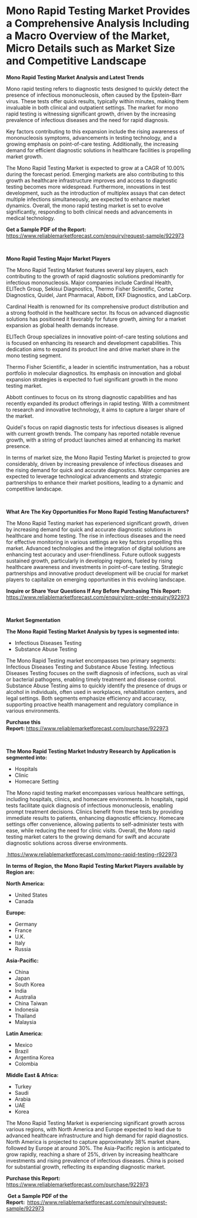 <p><h1>Mono Rapid Testing Market Provides a Comprehensive Analysis Including a Macro Overview of the Market, Micro Details such as Market Size and Competitive Landscape</h1></p><p><strong>Mono Rapid Testing Market Analysis and Latest Trends</strong></p>
<p><p>Mono rapid testing refers to diagnostic tests designed to quickly detect the presence of infectious mononucleosis, often caused by the Epstein-Barr virus. These tests offer quick results, typically within minutes, making them invaluable in both clinical and outpatient settings. The market for mono rapid testing is witnessing significant growth, driven by the increasing prevalence of infectious diseases and the need for rapid diagnosis.</p><p>Key factors contributing to this expansion include the rising awareness of mononucleosis symptoms, advancements in testing technology, and a growing emphasis on point-of-care testing. Additionally, the increasing demand for efficient diagnostic solutions in healthcare facilities is propelling market growth. </p><p>The Mono Rapid Testing Market is expected to grow at a CAGR of 10.00% during the forecast period. Emerging markets are also contributing to this growth as healthcare infrastructure improves and access to diagnostic testing becomes more widespread. Furthermore, innovations in test development, such as the introduction of multiplex assays that can detect multiple infections simultaneously, are expected to enhance market dynamics. Overall, the mono rapid testing market is set to evolve significantly, responding to both clinical needs and advancements in medical technology.</p></p>
<p><strong>Get a Sample PDF of the Report:&nbsp;</strong> <a href="https://www.reliablemarketforecast.com/enquiry/request-sample/922973?utm_campaign=1900&utm_medium=2&utm_source=Github&utm_content=ia&utm_term=16042025&utm_id=mono-rapid-testing">https://www.reliablemarketforecast.com/enquiry/request-sample/922973</a></p>
<p>&nbsp;</p>
<p><strong>Mono Rapid Testing Major Market Players</strong></p>
<p><p>The Mono Rapid Testing Market features several key players, each contributing to the growth of rapid diagnostic solutions predominantly for infectious mononucleosis. Major companies include Cardinal Health, ELITech Group, Sekisui Diagnostics, Thermo Fisher Scientific, Cortez Diagnostics, Quidel, Jant Pharmacal, Abbott, EKF Diagnostics, and LabCorp.</p><p>Cardinal Health is renowned for its comprehensive product distribution and a strong foothold in the healthcare sector. Its focus on advanced diagnostic solutions has positioned it favorably for future growth, aiming for a market expansion as global health demands increase.</p><p>ELITech Group specializes in innovative point-of-care testing solutions and is focused on enhancing its research and development capabilities. This dedication aims to expand its product line and drive market share in the mono testing segment.</p><p>Thermo Fisher Scientific, a leader in scientific instrumentation, has a robust portfolio in molecular diagnostics. Its emphasis on innovation and global expansion strategies is expected to fuel significant growth in the mono testing market.</p><p>Abbott continues to focus on its strong diagnostic capabilities and has recently expanded its product offerings in rapid testing. With a commitment to research and innovative technology, it aims to capture a larger share of the market.</p><p>Quidel's focus on rapid diagnostic tests for infectious diseases is aligned with current growth trends. The company has reported notable revenue growth, with a string of product launches aimed at enhancing its market presence.</p><p>In terms of market size, the Mono Rapid Testing Market is projected to grow considerably, driven by increasing prevalence of infectious diseases and the rising demand for quick and accurate diagnostics. Major companies are expected to leverage technological advancements and strategic partnerships to enhance their market positions, leading to a dynamic and competitive landscape.</p></p>
<p>&nbsp;</p>
<p><strong>What Are The Key Opportunities For Mono Rapid Testing Manufacturers?</strong></p>
<p><p>The Mono Rapid Testing market has experienced significant growth, driven by increasing demand for quick and accurate diagnostic solutions in healthcare and home testing. The rise in infectious diseases and the need for effective monitoring in various settings are key factors propelling this market. Advanced technologies and the integration of digital solutions are enhancing test accuracy and user-friendliness. Future outlook suggests sustained growth, particularly in developing regions, fueled by rising healthcare awareness and investments in point-of-care testing. Strategic partnerships and innovative product development will be crucial for market players to capitalize on emerging opportunities in this evolving landscape.</p></p>
<p><strong>Inquire or Share Your Questions If Any Before Purchasing This Report:</strong> <a href="https://www.reliablemarketforecast.com/enquiry/pre-order-enquiry/922973?utm_campaign=1900&utm_medium=2&utm_source=Github&utm_content=ia&utm_term=16042025&utm_id=mono-rapid-testing">https://www.reliablemarketforecast.com/enquiry/pre-order-enquiry/922973</a></p>
<p>&nbsp;</p>
<p><strong>Market Segmentation</strong></p>
<p><strong>The Mono Rapid Testing Market Analysis by types is segmented into:</strong></p>
<p><ul><li>Infectious Diseases Testing</li><li>Substance Abuse Testing</li></ul></p>
<p><p>The Mono Rapid Testing market encompasses two primary segments: Infectious Diseases Testing and Substance Abuse Testing. Infectious Diseases Testing focuses on the swift diagnosis of infections, such as viral or bacterial pathogens, enabling timely treatment and disease control. Substance Abuse Testing aims to quickly identify the presence of drugs or alcohol in individuals, often used in workplaces, rehabilitation centers, and legal settings. Both segments emphasize efficiency and accuracy, supporting proactive health management and regulatory compliance in various environments.</p></p>
<p><strong>Purchase this Report:&nbsp;</strong><a href="https://www.reliablemarketforecast.com/purchase/922973?utm_campaign=1900&utm_medium=2&utm_source=Github&utm_content=ia&utm_term=16042025&utm_id=mono-rapid-testing">https://www.reliablemarketforecast.com/purchase/922973</a></p>
<p>&nbsp;</p>
<p><strong>The Mono Rapid Testing Market Industry Research by Application is segmented into:</strong></p>
<p><ul><li>Hospitals</li><li>Clinic</li><li>Homecare Setting</li></ul></p>
<p><p>The Mono rapid testing market encompasses various healthcare settings, including hospitals, clinics, and homecare environments. In hospitals, rapid tests facilitate quick diagnosis of infectious mononucleosis, enabling prompt treatment decisions. Clinics benefit from these tests by providing immediate results to patients, enhancing diagnostic efficiency. Homecare settings offer convenience, allowing patients to self-administer tests with ease, while reducing the need for clinic visits. Overall, the Mono rapid testing market caters to the growing demand for swift and accurate diagnostic solutions across diverse environments.</p></p>
<p><a href="https://www.reliablemarketforecast.com/mono-rapid-testing-r922973?utm_campaign=1900&utm_medium=2&utm_source=Github&utm_content=ia&utm_term=16042025&utm_id=mono-rapid-testing">&nbsp;https://www.reliablemarketforecast.com/mono-rapid-testing-r922973</a></p>
<p><strong>In terms of Region, the Mono Rapid Testing Market Players available by Region are:</strong></p>
<p>
    <p> <strong> North America: </strong>
        <ul>
            <li>United States</li>
            <li>Canada</li>
        </ul>
        </p> 
    <p> <strong> Europe: </strong>
        <ul>
            <li>Germany</li>
            <li>France</li>
            <li>U.K.</li>
            <li>Italy</li>
            <li>Russia</li>
        </ul>
        </p> 
    <p> <strong> Asia-Pacific: </strong>
        <ul>
            <li>China</li>
            <li>Japan</li>
            <li>South Korea</li>
            <li>India</li>
            <li>Australia</li>
            <li>China Taiwan</li>
            <li>Indonesia</li>
            <li>Thailand</li>
            <li>Malaysia</li>
        </ul>
        </p> 
    <p> <strong> Latin America: </strong>
        <ul>
            <li>Mexico</li>
            <li>Brazil</li>
            <li>Argentina Korea</li>
            <li>Colombia</li>
        </ul>
        </p> 
    <p> <strong> Middle East & Africa: </strong>
        <ul>
            <li>Turkey</li>
            <li>Saudi</li>
            <li>Arabia</li>
            <li>UAE</li>
            <li>Korea</li>
        </ul>
    </p>
    </p>
<p><p>The Mono Rapid Testing Market is experiencing significant growth across various regions, with North America and Europe expected to lead due to advanced healthcare infrastructure and high demand for rapid diagnostics. North America is projected to capture approximately 38% market share, followed by Europe at around 30%. The Asia-Pacific region is anticipated to grow rapidly, reaching a share of 25%, driven by increasing healthcare investments and rising prevalence of infectious diseases. China is poised for substantial growth, reflecting its expanding diagnostic market.</p></p>
<p><strong>Purchase this Report: </strong><a href="https://www.reliablemarketforecast.com/purchase/922973?utm_campaign=1900&utm_medium=2&utm_source=Github&utm_content=ia&utm_term=16042025&utm_id=mono-rapid-testing">https://www.reliablemarketforecast.com/purchase/922973</a></p>
<p>&nbsp;<strong>Get a Sample PDF of the Report:&nbsp;&nbsp;</strong><a href="https://www.reliablemarketforecast.com/enquiry/request-sample/922973?utm_campaign=1900&utm_medium=2&utm_source=Github&utm_content=ia&utm_term=16042025&utm_id=mono-rapid-testing">https://www.reliablemarketforecast.com/enquiry/request-sample/922973</a></p>
<p><strong></strong></p>
<p><p></p><p></p><p></p></p>